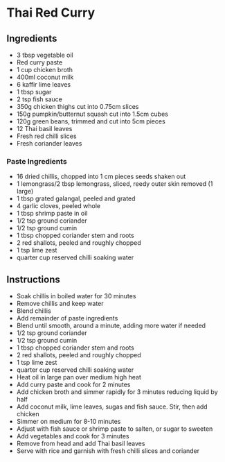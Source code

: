 # Thai Red Curry

## Ingredients

* 3 tbsp vegetable oil
* Red curry paste
* 1 cup chicken broth
* 400ml coconut milk
* 6 kaffir lime leaves
* 1 tbsp sugar
* 2 tsp fish sauce
* 350g chicken thighs cut into 0.75cm slices
* 150g pumpkin/butternut squash cut into 1.5cm cubes
* 120g green beans, trimmed and cut into 5cm pieces
* 12 Thai basil leaves
* Fresh red chilli slices
* Fresh coriander leaves

### Paste Ingredients

* 16 dried chillis, chopped into 1 cm pieces seeds shaken out
* 1 lemongrass/2 tbsp lemongrass, sliced, reedy outer skin removed (1 large)
* 1 tbsp grated galangal, peeled and grated
* 4 garlic cloves, peeled whole
* 1 tbsp shrimp paste in oil
* 1/2 tsp ground coriander
* 1/2 tsp ground cumin
* 1 tbsp chopped coriander stem and roots
* 2 red shallots, peeled and roughly chopped
* 1 tsp lime zest
* quarter cup reserved chilli soaking water

## Instructions

* Soak chillis in boiled water for 30 minutes
* Remove chillis and keep water
* Blend chillis
* Add remainder of paste ingredients
* Blend until smooth, around a minute, adding more water if needed
* 1/2 tsp ground coriander
* 1/2 tsp ground cumin
* 1 tbsp chopped coriander stem and roots
* 2 red shallots, peeled and roughly chopped
* 1 tsp lime zest
* quarter cup reserved chilli soaking water
* Heat oil in large pan over medium high heat
* Add curry paste and cook for 2 minutes
* Add chicken broth and simmer rapidly for 3 minutes reducing liquid by half
* Add coconut milk, lime leaves, sugas and fish sauce. Stir, then add chicken
* Simmer on medium for 8-10 minutes
* Adjust with fish sauce or shrimp paste to salten, or sugar to sweeten
* Add vegetables and cook for 3 minutes
* Remove from head and add Thai basil leaves
* Serve with rice and garnish with fresh chilli slices and coriander
